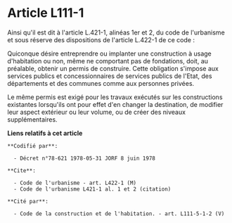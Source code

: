 # Article L111-1

Ainsi qu'il est dit à l'article L.421-1, alinéas 1er et 2, du code de l'urbanisme et sous réserve des dispositions de
l'article L.422-1 de ce code :

Quiconque désire entreprendre ou implanter une construction à usage d'habitation ou non, même ne comportant pas de
fondations, doit, au préalable, obtenir un permis de construire. Cette obligation s'impose aux services publics et
concessionnaires de services publics de l'Etat, des départements et des communes comme aux personnes privées.

Le même permis est exigé pour les travaux exécutés sur les constructions existantes lorsqu'ils ont pour effet d'en changer la
destination, de modifier leur aspect extérieur ou leur volume, ou de créer des niveaux supplémentaires.

**Liens relatifs à cet article**

	**Codifié par**:

	  - Décret n°78-621 1978-05-31 JORF 8 juin 1978

	**Cite**:

	  - Code de l'urbanisme - art. L422-1 (M)
	  - Code de l'urbanisme L421-1 al. 1 et 2 (citation)

	**Cité par**:

	  - Code de la construction et de l'habitation. - art. L111-5-1-2 (V)
